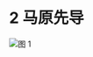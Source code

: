 # 2 马原先导

![图 1](../../../.media/81297ec704fd56646bf754d46ea519e9f4b8f30f0e566d0bd2fddc9454cf9527.png)  
